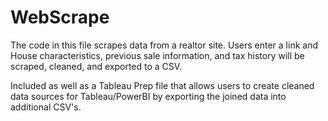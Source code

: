 # WebScrape

The code in this file scrapes data from a realtor site. Users enter a link and House characteristics,
previous sale information, and tax history will be scraped, cleaned, and exported to a CSV.

Included as well as a Tableau Prep file that allows users to create cleaned data sources for Tableau/PowerBI by exporting the joined data into additional CSV's.

